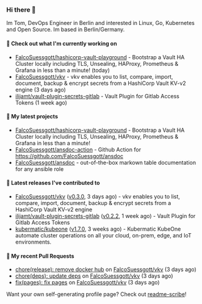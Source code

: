 ### Hi there 👋

Im Tom, DevOps Engineer in Berlin and interested in Linux, Go, Kubernetes and Open Source.
Im based in Berlin/Germany.

#### 👷 Check out what I'm currently working on

- [FalcoSuessgott/hashicorp-vault-playground](https://github.com/FalcoSuessgott/hashicorp-vault-playground) - Bootstrap a Vault HA Cluster locally including TLS, Unsealing, HAProxy, Prometheus &amp; Grafana in less than a minute! (today)
- [FalcoSuessgott/vkv](https://github.com/FalcoSuessgott/vkv) - vkv enables you to list, compare, import, document, backup &amp; encrypt secrets from a HashiCorp Vault KV-v2 engine (3 days ago)
- [ilijamt/vault-plugin-secrets-gitlab](https://github.com/ilijamt/vault-plugin-secrets-gitlab) - Vault Plugin for Gitlab Access Tokens (1 week ago)

#### 🌱 My latest projects

- [FalcoSuessgott/hashicorp-vault-playground](https://github.com/FalcoSuessgott/hashicorp-vault-playground) - Bootstrap a Vault HA Cluster locally including TLS, Unsealing, HAProxy, Prometheus &amp; Grafana in less than a minute!
- [FalcoSuessgott/ansdoc-action](https://github.com/FalcoSuessgott/ansdoc-action) - Github Action for https://github.com/FalcoSuessgott/ansdoc
- [FalcoSuessgott/ansdoc](https://github.com/FalcoSuessgott/ansdoc) - out-of-the-box markown table documentation for any ansible role

#### 🔭 Latest releases I've contributed to

- [FalcoSuessgott/vkv](https://github.com/FalcoSuessgott/vkv) ([v0.3.0](https://github.com/FalcoSuessgott/vkv/releases/tag/v0.3.0), 3 days ago) - vkv enables you to list, compare, import, document, backup &amp; encrypt secrets from a HashiCorp Vault KV-v2 engine
- [ilijamt/vault-plugin-secrets-gitlab](https://github.com/ilijamt/vault-plugin-secrets-gitlab) ([v0.2.2](https://github.com/ilijamt/vault-plugin-secrets-gitlab/releases/tag/v0.2.2), 1 week ago) - Vault Plugin for Gitlab Access Tokens
- [kubermatic/kubeone](https://github.com/kubermatic/kubeone) ([v1.7.0](https://github.com/kubermatic/kubeone/releases/tag/v1.7.0), 3 weeks ago) - Kubermatic KubeOne automate cluster operations on all your cloud, on-prem, edge, and IoT environments.  

#### 🔨 My recent Pull Requests

- [chore(release): remove docker hub](https://github.com/FalcoSuessgott/vkv/pull/176) on [FalcoSuessgott/vkv](https://github.com/FalcoSuessgott/vkv) (3 days ago)
- [chore(deps): update deps](https://github.com/FalcoSuessgott/vkv/pull/175) on [FalcoSuessgott/vkv](https://github.com/FalcoSuessgott/vkv) (3 days ago)
- [fix(pages): fix pages](https://github.com/FalcoSuessgott/vkv/pull/174) on [FalcoSuessgott/vkv](https://github.com/FalcoSuessgott/vkv) (3 days ago)

Want your own self-generating profile page? Check out [readme-scribe](https://github.com/muesli/readme-scribe)!